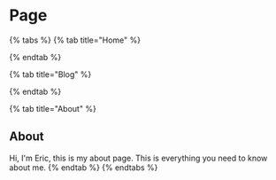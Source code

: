 # Page

{% tabs %}
{% tab title="Home" %}

{% endtab %}

{% tab title="Blog" %}

{% endtab %}

{% tab title="About" %}
## About

Hi, I'm Eric, this is my about page. This is everything you need to know about me.&#x20;
{% endtab %}
{% endtabs %}
